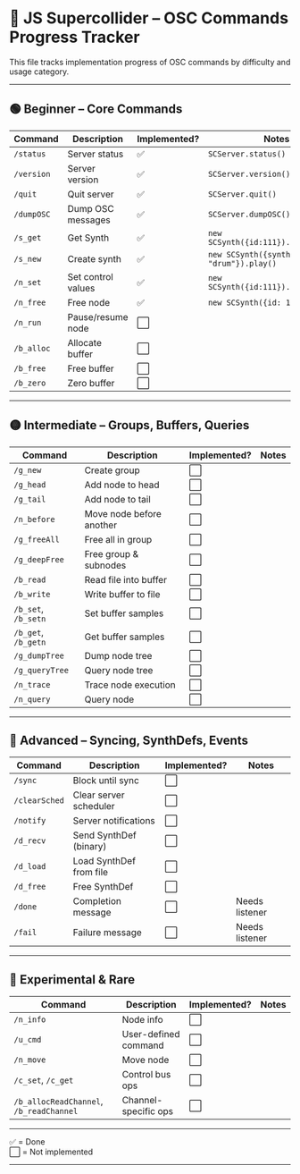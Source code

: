 # 🧩 JS Supercollider – OSC Commands Progress Tracker

This file tracks implementation progress of OSC commands by difficulty and usage category.

---

## 🟢 Beginner – Core Commands

| Command    | Description        | Implemented? | Notes                                    |
| ---------- | ------------------ | ------------ | ---------------------------------------- |
| `/status`  | Server status      | ✅           | `SCServer.status()`                      |
| `/version` | Server version     | ✅           | `SCServer.version()`                     |
| `/quit`    | Quit server        | ✅           | `SCServer.quit()`                        |
| `/dumpOSC` | Dump OSC messages  | ✅           | `SCServer.dumpOSC()`                     |
| `/s_get`   | Get Synth          | ✅           | `new SCSynth({id:111}).set({amp:2})`     |
| `/s_new`   | Create synth       | ✅           | `new SCSynth({synthdef: "drum"}).play()` |
| `/n_set`   | Set control values | ✅           | `new SCSynth({id:111}).set({amp:2})`     |
| `/n_free`  | Free node          | ✅           | `new SCSynth({id: 1001}).free()`         |
| `/n_run`   | Pause/resume node  | ⬜           |                                          |
| `/b_alloc` | Allocate buffer    | ⬜           |                                          |
| `/b_free`  | Free buffer        | ⬜           |                                          |
| `/b_zero`  | Zero buffer        | ⬜           |                                          |

---

## 🟡 Intermediate – Groups, Buffers, Queries

| Command             | Description              | Implemented? | Notes |
| ------------------- | ------------------------ | ------------ | ----- |
| `/g_new`            | Create group             | ⬜           |       |
| `/g_head`           | Add node to head         | ⬜           |       |
| `/g_tail`           | Add node to tail         | ⬜           |       |
| `/n_before`         | Move node before another | ⬜           |       |
| `/g_freeAll`        | Free all in group        | ⬜           |       |
| `/g_deepFree`       | Free group & subnodes    | ⬜           |       |
| `/b_read`           | Read file into buffer    | ⬜           |       |
| `/b_write`          | Write buffer to file     | ⬜           |       |
| `/b_set`, `/b_setn` | Set buffer samples       | ⬜           |       |
| `/b_get`, `/b_getn` | Get buffer samples       | ⬜           |       |
| `/g_dumpTree`       | Dump node tree           | ⬜           |       |
| `/g_queryTree`      | Query node tree          | ⬜           |       |
| `/n_trace`          | Trace node execution     | ⬜           |       |
| `/n_query`          | Query node               | ⬜           |       |

---

## 🔴 Advanced – Syncing, SynthDefs, Events

| Command       | Description             | Implemented? | Notes          |
| ------------- | ----------------------- | ------------ | -------------- |
| `/sync`       | Block until sync        | ⬜           |                |
| `/clearSched` | Clear server scheduler  | ⬜           |                |
| `/notify`     | Server notifications    | ⬜           |                |
| `/d_recv`     | Send SynthDef (binary)  | ⬜           |                |
| `/d_load`     | Load SynthDef from file | ⬜           |                |
| `/d_free`     | Free SynthDef           | ⬜           |                |
| `/done`       | Completion message      | ⬜           | Needs listener |
| `/fail`       | Failure message         | ⬜           | Needs listener |

---

## 🧊 Experimental & Rare

| Command                                 | Description          | Implemented? | Notes |
| --------------------------------------- | -------------------- | ------------ | ----- |
| `/n_info`                               | Node info            | ⬜           |       |
| `/u_cmd`                                | User-defined command | ⬜           |       |
| `/n_move`                               | Move node            | ⬜           |       |
| `/c_set`, `/c_get`                      | Control bus ops      | ⬜           |       |
| `/b_allocReadChannel`, `/b_readChannel` | Channel-specific ops | ⬜           |       |

---

✅ = Done  
⬜ = Not implemented

---
